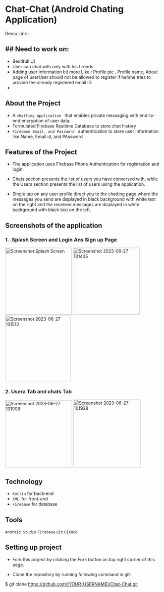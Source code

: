 # Chat-Chat (Android Chating Application)

Demo Link : 

## ## Need to work on:
* Beutifull UI
* User can chat with only with his firends 
* Adding user information bit more Like : Profile pic , Profile name, About page of userUser should not be allowed to register if he/she tries to provide the already registered email ID
* 

## About the Project

* A  `chatting application ` that enables private messaging with end-to-end encryption of user data.
* Formulated Firebase Realtime Database to store chat history .
* `Firebase Email, and Password ` authentication to store user information like Name, Email id, and PAssword

## Features of the Project

* The application uses Firebase Phone Authentication for registration and login.
*  Chats section presents the list of users you have conversed with, while the Users section presents the list of users using the application.

* Single tap on any user profile direct you to the chatting page where the messages you send are displayed in black background with white text on the right and the received messages are displayed in white background with black text on the left.

## Screenshots of the application

### 1. .Splash Screen and Login  Ans Sign up Page
<img width="215" alt="Screenshot Splash Screen" src="https://github.com/Prashanto1/Chat-Chat/assets/93566010/514eebac-aa6b-4b8f-affd-f4ee426b9366">

<img width="215" alt="Screenshot 2023-06-27 101435" src="https://github.com/Prashanto1/Chat-Chat/assets/93566010/82366e7d-3c83-44d8-864e-4dcc510a1663">

<img width="211" alt="Screenshot 2023-06-27 101512" src="https://github.com/Prashanto1/Chat-Chat/assets/93566010/9bc6c6be-613b-4d50-9725-1af8001a0fac">


### 2. Usera Tab and chats Tab
<img width="216" alt="Screenshot 2023-06-27 101908" src="https://github.com/Prashanto1/Chat-Chat/assets/93566010/3adc162b-3f11-4017-8dbe-7b06af44ee7a">

<img width="218" alt="Screenshot 2023-06-27 101928" src="https://github.com/Prashanto1/Chat-Chat/assets/93566010/8901f5e4-894e-4d13-ad69-7498d8a4c78a">




## Technology

* `Kotlin` for back-end
* `XML `for front-end
* `Firebase` for database

## Tools
`Android Studio`
`Firebase`
`Git`
`GitHub`

## Setting up project
* Fork this project by clicking the Fork button on top right corner of this page.

* Clone the repository by running following command in git:

$ git clone https://github.com/[YOUR-USERNAME]/Chat-Chat.git
